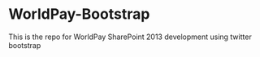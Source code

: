 WorldPay-Bootstrap
==================

This is the repo for WorldPay SharePoint 2013 development using twitter bootstrap
